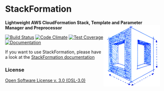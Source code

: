 # StackFormation

**Lightweight AWS CloudFormation Stack, Template and Parameter Manager and Preprocessor**
<img align="right" style="float: right; height: 200px;" src="doc/Images/stackformation_200px.png">

[![Build Status](https://travis-ci.org/AOEpeople/StackFormation.svg?branch=master)](https://travis-ci.org/AOEpeople/StackFormation)
[![Code Climate](https://codeclimate.com/github/AOEpeople/StackFormation/badges/gpa.svg)](https://codeclimate.com/github/AOEpeople/StackFormation)
[![Test Coverage](https://codeclimate.com/github/AOEpeople/StackFormation/badges/coverage.svg)](https://codeclimate.com/github/AOEpeople/StackFormation/coverage)
[![Documentation](https://readthedocs.org/projects/stackformation/badge/?version=documentation)](http://stackformation.readthedocs.io)

If you want to use StackFormation, please have a look at the [StackFormation documentation](http://stackformation.readthedocs.org)

### License
[Open Software License v. 3.0 (OSL-3.0)](https://github.com/AOEpeople/StackFormation/blob/master/LICENSE.md)
   
